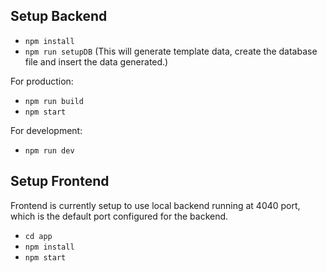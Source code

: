 ## Setup Backend

- `npm install`
- `npm run setupDB` (This will generate template data, create the database file and insert the data generated.)

For production:

- `npm run build`
- `npm start`

For development:

- `npm run dev`

## Setup Frontend

Frontend is currently setup to use local backend running at 4040 port, which is the default port configured for the backend.

- `cd app`
- `npm install`
- `npm start`
